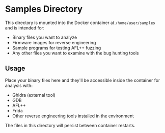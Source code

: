 # Samples Directory

This directory is mounted into the Docker container at `/home/user/samples` and is intended for:

- Binary files you want to analyze
- Firmware images for reverse engineering
- Sample programs for testing AFL++ fuzzing
- Any other files you want to examine with the bug hunting tools

## Usage

Place your binary files here and they'll be accessible inside the container for analysis with:
- Ghidra (external tool)
- GDB
- AFL++
- Frida
- Other reverse engineering tools installed in the environment

The files in this directory will persist between container restarts. 